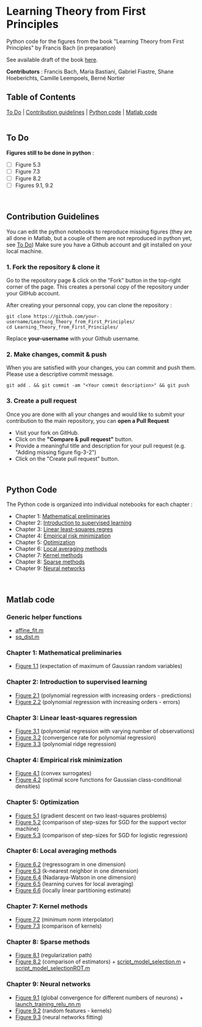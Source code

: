# Learning Theory from First Principles
Python code for the figures from the book "Learning Theory from First Principles" by Francis Bach (in preparation)


See available draft of the book [here](https://www.di.ens.fr/%7Efbach/ltfp_book.pdf).

**Contributors** : Francis Bach, Maria Bastiani, Gabriel Fiastre, Shane Hoeberichts, Camille Leempoels, Berné Nortier
<br>

## Table of Contents
[To Do](#to-do) | [Contribution guidelines](#contribution-guidelines) | [Python code](#python-code) | [Matlab code](#matlab-code) 
<br>
<br>

## To Do 

**Figures still to be done in python** :

- [ ] Figure 5.3
- [ ] Figure 7.3
- [ ] Figure 8.2
- [ ] Figures 9.1, 9.2

<br>

## Contribution Guidelines
You can edit the python notebooks to reproduce missing figures (they are all done in Matlab, but a couple of them are not reproduced in python yet, see [To Do](#to-do))
Make sure you have a Github account and git installed on your local machine.

### 1. Fork the repository & clone it
Go to the repository page & click on the "Fork" button in the top-right corner of the page. This creates a personal copy of the repository under your GitHub account.

After creating your personnal copy, you can clone the repository :
```
git clone https://github.com/your-username/Learning_Theory_from_First_Principles/
cd Learning_Theory_from_First_Principles/
```
Replace **your-username** with your Github username.

### 2. Make changes, commit & push
When you are satisfied with your changes, you can commit and push them. Please use a descriptive commit message.
```
git add . && git commit -am "<Your commit description>" && git push
```

### 3. Create a pull request
Once you are done with all your changes and would like to submit your contribution to the main repository, you can **open a Pull Request**
- Visit your fork on GitHub.
- Click on the **"Compare & pull request"** button.
- Provide a meaningful title and description for your pull request (e.g. "Adding missing figure fig-3-2")
- Click on the "Create pull request" button.
<br>

## Python Code
The Python code is organized into individual notebooks for each chapter :
- Chapter 1: [Mathematical preliminaries](python/1_mathematical_preliminaries.ipynb)
- Chapter 2: [Introduction to supervised learning](python/2_introduction_supervised_learning.ipynb)
- Chapter 3: [Linear least-squares regres](python/3_least_squares.ipynb)
- Chapter 4: [Empirical risk minimization](python/4_empirical_risk_minimization.ipynb)
- Chapter 5: [Optimization](python/5_optimization.ipynb)
- Chapter 6: [Local averaging methods](python/6_local_averaging.ipynb)
- Chapter 7: [Kernel methods](python/7_kernels.ipynb)
- Chapter 8: [Sparse methods](python/8_model_selection.ipynb)
- Chapter 9: [Neural networks](python/9_neural_networks.ipynb)

<br>

## Matlab code
### Generic helper functions
- [affine_fit.m](/matlab/affine_fit.m)
- [sq_dist.m](/matlab/sq_dist.m)


### Chapter 1: Mathematical preliminaries

- [Figure 1.1](matlab/expectation_of_max.m) (expectation of maximum of Gaussian random variables)


### Chapter 2: Introduction to supervised learning

- [Figure 2.1](matlab/intro_supervised_learning/polynomial_regression.m) (polynomial regression with increasing orders - predictions)
- [Figure 2.2](matlab/polynomial_regression_with_replications.m) (polynomial regression with increasing orders - errors)


### Chapter 3: Linear least-squares regression

- [Figure 3.1](matlab/least_squares/OLS_polynomals_plots.m) (polynomial regression with varying number of observations)
- [Figure 3.2](matlab/least_squares/OLS_polynomals_rates.m) (convergence rate for polynomial regression)
- [Figure 3.3](matlab/least_squares/ridge_regression.m) (polynomial ridge regression)


### Chapter 4: Empirical risk minimization

- [Figure 4.1](matlab/empirical_risk_minimization/plot_losses_theory_class.m) (convex surrogates)
- [Figure 4.2](matlab/empirical_risk_minimization/plot_binary_classification_scores.m) (optimal score functions for Gaussian class-conditional densities)


### Chapter 5: Optimization

- [Figure 5.1](matlab/optimization/grad_descent_comparison.m) (gradient descent on two least-squares problems)
- [Figure 5.2](matlab/optimization/hinge_sgd.m) (comparison of step-sizes for SGD for the support vector machine)
- [Figure 5.3](matlab/optimization/logistic_sgd_saga.m) (comparison of step-sizes for SGD for logistic regression)


### Chapter 6: Local averaging methods

- [Figure 6.2](matlab/local_averaging/regressogram.m) (regressogram in one dimension)
- [Figure 6.3](matlab/local_averaging/knn.m) (k-nearest neighbor in one dimension)
- [Figure 6.4](matlab/local_averaging/nadaraya.m) (Nadaraya-Watson in one dimension)
- [Figure 6.5](matlab/local_averaging/all_learning_curves.m) (learning curves for local averaging)
- [Figure 6.6](matlab/local_averaging/regressogram_poly.m) (locally linear partitioning estimate)


### Chapter 7: Kernel methods

- [Figure 7.2](matlab/kernels/interpolate_kernel.m) (minimum norm interpolator)
- [Figure 7.3](matlab/kernels/kernel_simulations_1d_single_plot.m) (comparison of kernels)


### Chapter 8: Sparse methods

- [Figure 8.1](matlab/model_selection/path_lasso.m) (regularization path)
- [Figure 8.2](matlab/model_selection/model_selection.m) (comparison of estimators) + [script_model_selection.m](matlab/model_selection/script_model_selection.m) +  [script_model_selectionROT.m](matlab/model_selection/script_model_selectionROT.m)


### Chapter 9: Neural networks

- [Figure 9.1](matlab/neural_networks/neural_networks_1d_testerrors.m) (global convergence for different numbers of neurons) + [launch_training_relu_nn.m](matlab/neural_networks/launch_training_relu_nn.m)
- [Figure 9.2](matlab/neural_networks/random_features_interpolation.m) (random features - kernels)
- [Figure 9.3](matlab/neural_networks/neural_networks_1d.m) (neural networks fitting)
